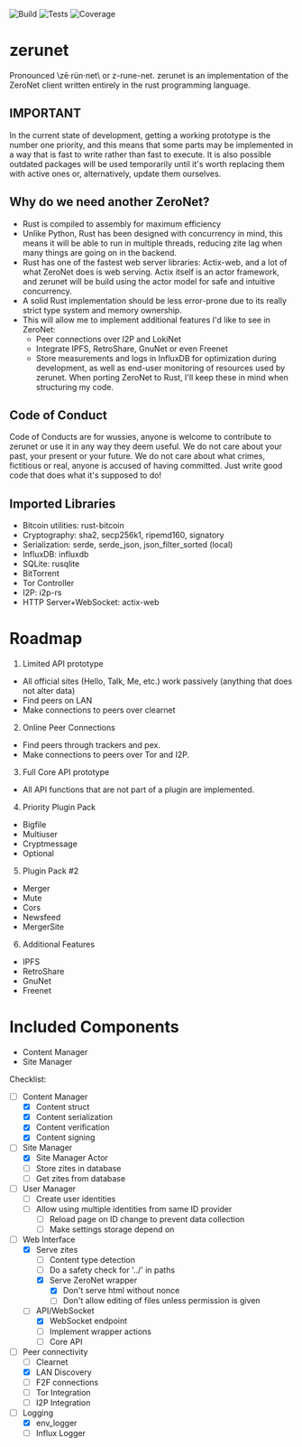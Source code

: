 ![Build](http://localhost:43110/14mVJrvB1XqtC4Aq55BmXyf9yXUN9iWwd8/img/build.svg)
![Tests](http://localhost:43110/14mVJrvB1XqtC4Aq55BmXyf9yXUN9iWwd8/img/tests.svg)
![Coverage](http://localhost:43110/14mVJrvB1XqtC4Aq55BmXyf9yXUN9iWwd8/img/coverage.svg)

# zerunet
Pronounced \\zē·rün·net\\ or z-rune-net.
zerunet is an implementation of the ZeroNet client written entirely in the rust programming language.


## IMPORTANT
In the current state of development, getting a working prototype is the
number one priority, and this means that some parts may be implemented
in a way that is fast to write rather than fast to execute. It is also
possible outdated packages will be used temporarily until it's worth
replacing them with active ones or, alternatively, update them ourselves.

## Why do we need another ZeroNet?
- Rust is compiled to assembly for maximum efficiency
- Unlike Python, Rust has been designed with concurrency in mind,
  this means it will be able to run in multiple threads, reducing
  zite lag when many things are going on in the backend.
- Rust has one of the fastest web server libraries: Actix-web, and a
  lot of what ZeroNet does is web serving. Actix itself is an actor
  framework, and zerunet will be build using the actor model for
  safe and intuitive concurrency.
- A solid Rust implementation should be less error-prone due to its
  really strict type system and memory ownership.
- This will allow me to implement additional features I'd like to see in ZeroNet:
  - Peer connections over I2P and LokiNet
  - Integrate IPFS, RetroShare, GnuNet or even Freenet
  - Store measurements and logs in InfluxDB for optimization during development,
    as well as end-user monitoring of resources used by zerunet.
  When porting ZeroNet to Rust, I'll keep these in mind when structuring my code.

## Code of Conduct
Code of Conducts are for wussies, anyone is welcome to contribute to
zerunet or use it in any way they deem useful. We do not care about
your past, your present or your future. We do not care about what crimes,
fictitious or real, anyone is accused of having committed. Just write
good code that does what it's supposed to do!

## Imported Libraries
- Bitcoin utilities: rust-bitcoin
- Cryptography: sha2, secp256k1, ripemd160, signatory
- Serialization: serde, serde_json, json_filter_sorted (local)
- InfluxDB: influxdb
- SQLite: rusqlite
- BitTorrent
- Tor Controller
- I2P: i2p-rs
- HTTP Server+WebSocket: actix-web

# Roadmap

1. Limited API prototype
  - All official sites (Hello, Talk, Me, etc.) work passively (anything that does not alter data)
  - Find peers on LAN
  - Make connections to peers over clearnet
2. Online Peer Connections
  - Find peers through trackers and pex.
  - Make connections to peers over Tor and I2P.
3. Full Core API prototype
  - All API functions that are not part of a plugin are implemented.
4. Priority Plugin Pack
  - Bigfile
  - Multiuser
  - Cryptmessage
  - Optional
5. Plugin Pack #2
  - Merger
  - Mute
  - Cors
  - Newsfeed
  - MergerSite
6. Additional Features
  - IPFS
  - RetroShare
  - GnuNet
  - Freenet

# Included Components
- Content Manager
- Site Manager

Checklist:
- [ ] Content Manager
  - [x] Content struct
  - [x] Content serialization
  - [x] Content verification
  - [x] Content signing
- [ ] Site Manager
  - [x] Site Manager Actor
  - [ ] Store zites in database
  - [ ] Get zites from database
- [ ] User Manager
  - [ ] Create user identities
  - [ ] Allow using multiple identities from same ID provider
    - [ ] Reload page on ID change to prevent data collection
    - [ ] Make settings storage depend on
- [ ] Web Interface
  - [x] Serve zites
    - [ ] Content type detection
    - [ ] Do a safety check for '../' in paths
    - [x] Serve ZeroNet wrapper
      - [x] Don't serve html without nonce
      - [ ] Don't allow editing of files unless permission is given
  - [ ] API/WebSocket
    - [x] WebSocket endpoint
    - [ ] Implement wrapper actions
    - [ ] Core API
- [ ] Peer connectivity
  - [ ] Clearnet
  - [x] LAN Discovery
  - [ ] F2F connections
  - [ ] Tor Integration
  - [ ] I2P Integration
- [ ] Logging
  - [x] env_logger
  - [ ] Influx Logger
